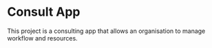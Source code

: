 # Consult App

This project is a consulting app that allows an organisation to manage workflow and resources.
